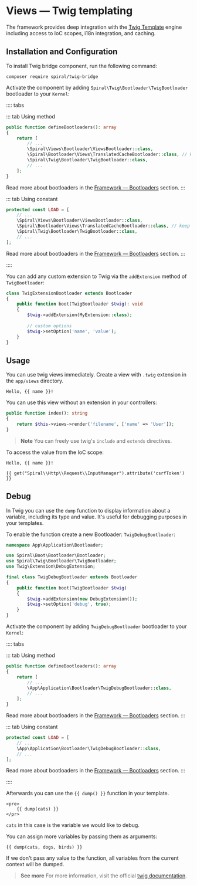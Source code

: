 # Views — Twig templating

The framework provides deep integration with the [Twig Template](https://twig.symfony.com/) engine including access to 
IoC scopes, i18n integration, and caching.

## Installation and Configuration

To install Twig bridge component, run the following command:

```terminal
composer require spiral/twig-bridge
```

Activate the component by adding `Spiral\Twig\Bootloader\TwigBootloader` bootloader to your `Kernel`:

:::: tabs

::: tab Using method

```php app/src/Application/Kernel.php
public function defineBootloaders(): array
{
    return [
        // ...
        \Spiral\Views\Bootloader\ViewsBootloader::class,
        \Spiral\Bootloader\Views\TranslatedCacheBootloader::class, // keep localized views in separate cache files
        \Spiral\Twig\Bootloader\TwigBootloader::class,
        // ...
    ];
}
```

Read more about bootloaders in the [Framework — Bootloaders](../framework/bootloaders.md) section.
:::

::: tab Using constant

```php app/src/Application/Kernel.php
protected const LOAD = [
    // ...
    \Spiral\Views\Bootloader\ViewsBootloader::class,
    \Spiral\Bootloader\Views\TranslatedCacheBootloader::class, // keep localized views in separate cache files
    \Spiral\Twig\Bootloader\TwigBootloader::class,
    // ...
];
```

Read more about bootloaders in the [Framework — Bootloaders](../framework/bootloaders.md) section.
:::

::::

You can add any custom extension to Twig via the `addExtension` method of `TwigBootloader`:

```php app/src/Application/Bootloader/TwigExtensionBootloader.php
class TwigExtensionBootloader extends Bootloader
{
    public function boot(TwigBootloader $twig): void
    {
        $twig->addExtension(MyExtension::class);
    
        // custom options
        $twig->setOption('name', 'value');
    }
}
```

## Usage

You can use twig views immediately. Create a view with `.twig` extension in the `app/views` directory.

```twig app/views/filename.twig
Hello, {{ name }}!
```

You can use this view without an extension in your controllers:

```php
public function index(): string
{
    return $this->views->render('filename', ['name' => 'User']);
}
```

> **Note**
> You can freely use twig's `include` and `extends` directives.

To access the value from the IoC scope:

```twig app/views/filename.twig
Hello, {{ name }}!

{{ get("Spiral\\Http\\Request\\InputManager").attribute('csrfToken') }}
```

## Debug

In Twig you can use the `dump` function to display information about a variable, including its type and value. It's 
useful for debugging purposes in your templates.

To enable the function create a new Bootloader: `TwigDebugBootloader`:

```php app/src/Application/Bootloader/TwigDebugBootloader.php
namespace App\Application\Bootloader;

use Spiral\Boot\Bootloader\Bootloader;
use Spiral\Twig\Bootloader\TwigBootloader;
use Twig\Extension\DebugExtension;

final class TwigDebugBootloader extends Bootloader
{
    public function boot(TwigBootloader $twig)
    {
        $twig->addExtension(new DebugExtension());
        $twig->setOption('debug', true);
    }
}
```

Activate the component by adding `TwigDebugBootloader` bootloader to your `Kernel`:

:::: tabs

::: tab Using method

```php app/src/Application/Kernel.php
public function defineBootloaders(): array
{
    return [
        // ...
        \App\Application\Bootloader\TwigDebugBootloader::class,
        // ...
    ];
}
```

Read more about bootloaders in the [Framework — Bootloaders](../framework/bootloaders.md) section.
:::

::: tab Using constant

```php app/src/Application/Kernel.php
protected const LOAD = [
    // ...
    \App\Application\Bootloader\TwigDebugBootloader::class,
    // ...
];
```

Read more about bootloaders in the [Framework — Bootloaders](../framework/bootloaders.md) section.
:::

::::

Afterwards you can use the `{{ dump() }}` function in your template.

```twig
<pre>
    {{ dump(cats) }}
</pr>
```

`cats` in this case is the variable we would like to debug.

You can assign more variables by passing them as arguments:

```twig
{{ dump(cats, dogs, birds) }}
```

If we don't pass any value to the function, all variables from the current context will be dumped.

> **See more**
> For more information, visit the official [twig documentation](https://twig.symfony.com/doc/3.x/functions/dump.html).
